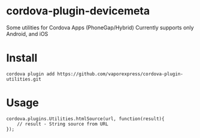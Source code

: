 # cordova-plugin-devicemeta
Some utilities for Cordova Apps (PhoneGap/Hybrid)
Currently supports only Android, and iOS

# Install 

```
cordova plugin add https://github.com/vaporexpress/cordova-plugin-utilities.git
```

# Usage

    cordova.plugins.Utilities.htmlSource(url, function(result){
    	// result - String source from URL
    });
